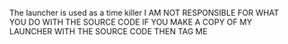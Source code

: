 The launcher is used as a time killer
I AM NOT RESPONSIBLE FOR WHAT YOU DO WITH THE SOURCE CODE
IF YOU MAKE A COPY OF MY LAUNCHER WITH THE SOURCE CODE THEN TAG ME
